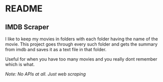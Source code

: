 # README
## IMDB Scraper

I like to keep my movies in folders with each folder having the name of the movie.
This project goes through every such folder and gets the summary from imdb and saves it as a text file in that folder.

Useful for when you have too many movies and you really dont remember which is what.

*Note: No APIs at all. Just web scraping*
